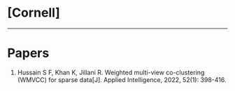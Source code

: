 # [Cornell]

--------------------------------------------------------

# Papers

1. Hussain S F, Khan K, Jillani R. Weighted multi-view co-clustering (WMVCC) for sparse data[J]. Applied Intelligence,
   2022, 52(1): 398-416.



